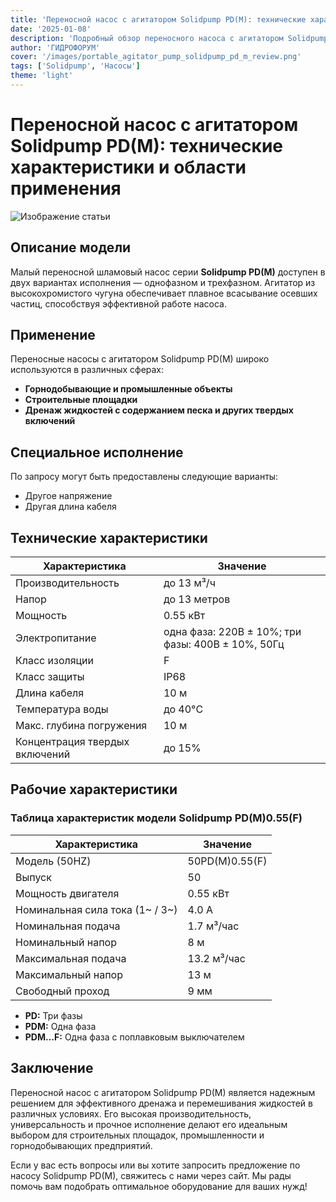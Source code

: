 ```yaml
---
title: 'Переносной насос с агитатором Solidpump PD(M): технические характеристики и области применения'
date: '2025-01-08'
description: 'Подробный обзор переносного насоса с агитатором Solidpump PD(M), его технических характеристик, областей использования и особенностей.'
author: 'ГИДРОФОРУМ'
cover: '/images/portable_agitator_pump_solidpump_pd_m_review.png'
tags: ['Solidpump', 'Насосы']
theme: 'light'
---
```


# Переносной насос с агитатором Solidpump PD(M): технические характеристики и области применения

![Изображение статьи](/images/portable_agitator_pump_solidpump_pd_m_review.png)

## Описание модели

Малый переносной шламовый насос серии **Solidpump PD(M)** доступен в двух вариантах исполнения — однофазном и трехфазном. Агитатор из высокохромистого чугуна обеспечивает плавное всасывание осевших частиц, способствуя эффективной работе насоса.

## Применение

Переносные насосы с агитатором Solidpump PD(M) широко используются в различных сферах:

- **Горнодобывающие и промышленные объекты**
- **Строительные площадки**
- **Дренаж жидкостей с содержанием песка и других твердых включений**

## Специальное исполнение

По запросу могут быть предоставлены следующие варианты:

- Другое напряжение
- Другая длина кабеля

## Технические характеристики

| Характеристика | Значение |
|---|---|
| Производительность | до 13 м³/ч |
| Напор | до 13 метров |
| Мощность | 0.55 кВт |
| Электропитание | одна фаза: 220В ± 10%; три фазы: 400В ± 10%, 50Гц |
| Класс изоляции | F |
| Класс защиты | IP68 |
| Длина кабеля | 10 м |
| Температура воды | до 40°C |
| Макс. глубина погружения | 10 м |
| Концентрация твердых включений | до 15% |

## Рабочие характеристики

### Таблица характеристик модели **Solidpump PD(M)0.55(F)**

| Характеристика | Значение |
|---|---|
| Модель (50HZ) | 50PD(M)0.55(F) |
| Выпуск | 50 |
| Мощность двигателя | 0.55 кВт |
| Номинальная сила тока (1~ / 3~) | 4.0 A |
| Номинальная подача | 1.7 м³/час |
| Номинальный напор | 8 м |
| Максимальная подача | 13.2 м³/час |
| Максимальный напор | 13 м |
| Свободный проход | 9 мм |

- **PD:** Три фазы
- **PDM:** Одна фаза
- **PDM…F:** Одна фаза с поплавковым выключателем

## Заключение

Переносной насос с агитатором Solidpump PD(M) является надежным решением для эффективного дренажа и перемешивания жидкостей в различных условиях. Его высокая производительность, универсальность и прочное исполнение делают его идеальным выбором для строительных площадок, промышленности и горнодобывающих предприятий.

Если у вас есть вопросы или вы хотите запросить предложение по насосу Solidpump PD(M), свяжитесь с нами через сайт. Мы рады помочь вам подобрать оптимальное оборудование для ваших нужд!